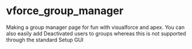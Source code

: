 # vforce_group_manager
Making a group manager page for fun with visualforce and apex. You can also easily add Deactivated users to groups whereas this is not supported through the standard Setup GUI

